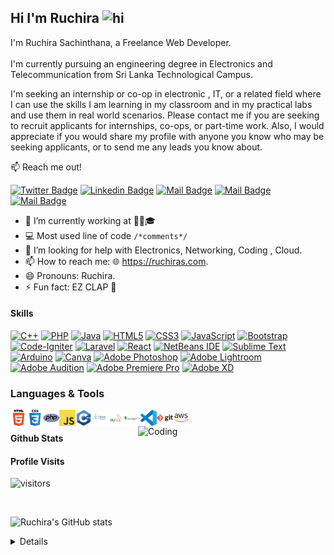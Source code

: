  ## Hi I'm Ruchira <img src="https://user-images.githubusercontent.com/1303154/88677602-1635ba80-d120-11ea-84d8-d263ba5fc3c0.gif" width="28px" alt="hi">

I'm Ruchira Sachinthana, a Freelance Web Developer. <br><br>
I'm currently pursuing an engineering degree in Electronics and Telecommunication from Sri Lanka Technological Campus.


I'm seeking an internship or co-op in electronic , IT, or a related field where I can use the skills I am learning in my classroom and in my practical labs and use them in real world scenarios. Please contact me if you are seeking to recruit applicants for internships, co-ops, or part-time work. Also, I would appreciate if you would share my profile with anyone you know who may be seeking applicants, or to send me any leads you know about.

:mailbox: Reach me out!

[![Twitter Badge](https://img.shields.io/badge/-@Ruchira_S_H-1ca0f1?style=flat&labelColor=1ca0f1&logo=twitter&logoColor=white&link=https://twitter.com/Ruchira_S_H)](https://twitter.com/Ruchira_S_H)  [![Linkedin Badge](https://img.shields.io/badge/-Ruchira_Sachinthana-0e76a8?style=flat&labelColor=0e76a8&logo=linkedin&logoColor=white)](https://www.linkedin.com/in/ruchira-sachinthana/)  [![Mail Badge](https://img.shields.io/badge/-Ruchira_Sachinthana-e74c3c?style=flat&labelColor=e74c3c&logo=youtube&logoColor=white)](https://www.youtube.com/channel/UCx7-8LVCSHgjRTvFMfDlt-Q) [![Mail Badge](https://img.shields.io/badge/-@ruchira_sachinthana-e84393?style=flat&labelColor=e84393&logo=instagram&logoColor=white)](https://www.instagram.com/ruchira_sachinthana/) [![Mail Badge](https://img.shields.io/badge/-Ruchira_Sachinthana-c0392b?style=flat&labelColor=c0392b&logo=gmail&logoColor=white)](mailto:hello@ruchiras.com)



- 🔭 I’m currently working at 👨‍🎓🎓
- :computer: Most used line of code `/*comments*/`
- 🤔 I’m looking for help with Electronics, Networking, Coding , Cloud.
- 📫 How to reach me: 🌐 https://ruchiras.com.
- 😄 Pronouns: Ruchira.
- ⚡ Fun fact: EZ CLAP 👏

#### Skills

<!-- TODO: Make technologies links takes you to repositories -->
[![C++](https://img.shields.io/badge/c++-%2300599C.svg?style=for-the-badge&logo=c%2B%2B&logoColor=white)](#) 
[![PHP](https://img.shields.io/badge/php-%23777BB4.svg?style=for-the-badge&logo=php&logoColor=white)](#)
[![Java](https://img.shields.io/badge/java-%23ED8B00.svg?style=for-the-badge&logo=java&logoColor=white)](#) 
[![HTML5](https://img.shields.io/badge/html5-%23E34F26.svg?style=for-the-badge&logo=html5&logoColor=white)](#)
[![CSS3](https://img.shields.io/badge/css3-%231572B6.svg?style=for-the-badge&logo=css3&logoColor=white)](#)
[![JavaScript](https://img.shields.io/badge/javascript-%23323330.svg?style=for-the-badge&logo=javascript&logoColor=%23F7DF1E)](#)
[![Bootstrap](https://img.shields.io/badge/bootstrap-%23563D7C.svg?style=for-the-badge&logo=bootstrap&logoColor=white)](#)
[![Code-Igniter](https://img.shields.io/badge/CodeIgniter-%23EF4223.svg?style=for-the-badge&logo=codeIgniter&logoColor=white)](#)
[![Laravel](https://img.shields.io/badge/laravel-%23FF2D20.svg?style=for-the-badge&logo=laravel&logoColor=white)](#) 
[![React](https://img.shields.io/badge/react-%2320232a.svg?style=for-the-badge&logo=react&logoColor=%2361DAFB)](#)
[![NetBeans IDE](https://img.shields.io/badge/NetBeansIDE-1B6AC6.svg?style=for-the-badge&logo=apache-netbeans-ide&logoColor=white)](#)
[![Sublime Text](https://img.shields.io/badge/sublime_text-%23575757.svg?style=for-the-badge&logo=sublime-text&logoColor=important)](#)
[![Arduino](https://img.shields.io/badge/-Arduino-00979D?style=for-the-badge&logo=Arduino&logoColor=white)](#)
[![Canva](https://img.shields.io/badge/Canva-%2300C4CC.svg?style=for-the-badge&logo=Canva&logoColor=white)](#)
[![Adobe Photoshop](https://img.shields.io/badge/adobephotoshop-%2331A8FF.svg?style=for-the-badge&logo=adobephotoshop&logoColor=white)](#)
[![Adobe Lightroom](https://img.shields.io/badge/Adobe%20Lightroom-31A8FF.svg?style=for-the-badge&logo=Adobe%20Lightroom&logoColor=white)](#)
[![Adobe Audition](https://img.shields.io/badge/Adobe%20Audition-9999FF.svg?style=for-the-badge&logo=Adobe%20Audition&logoColor=white)](#)
[![Adobe Premiere Pro](https://img.shields.io/badge/Adobe%20Premiere%20Pro-9999FF.svg?style=for-the-badge&logo=Adobe%20Premiere%20Pro&logoColor=white)](#)
[![Adobe XD](https://img.shields.io/badge/Adobe%20XD-470137?style=for-the-badge&logo=Adobe%20XD&logoColor=#FF61F6)](#)



[](#)



### Languages & Tools
<img align="left" alt="HTML5" width="26px" src="https://raw.githubusercontent.com/github/explore/80688e429a7d4ef2fca1e82350fe8e3517d3494d/topics/html/html.png" />

<img align="left" alt="CSS3" width="26px" src="https://raw.githubusercontent.com/github/explore/80688e429a7d4ef2fca1e82350fe8e3517d3494d/topics/css/css.png" />

<img align="left" alt="PHP" width="26px" src="https://raw.githubusercontent.com/github/explore/80688e429a7d4ef2fca1e82350fe8e3517d3494d/topics/php/php.png" />

<img align="left" alt="JavaScript" width="26px" src="https://raw.githubusercontent.com/github/explore/80688e429a7d4ef2fca1e82350fe8e3517d3494d/topics/javascript/javascript.png" />

<img align="left" alt="C++" width="26px" src="https://raw.githubusercontent.com/github/explore/361e2821e2dea67711cde99c9c40ed357061cf27/topics/cpp/cpp.png" />

<img align="left" alt="JAVA" width="26px" src="https://raw.githubusercontent.com/github/explore/80688e429a7d4ef2fca1e82350fe8e3517d3494d/topics/java/java.png" />

<img align="left" alt="MySQL" width="26px" src="https://raw.githubusercontent.com/github/explore/80688e429a7d4ef2fca1e82350fe8e3517d3494d/topics/mysql/mysql.png" />

<img align="left" alt="MongoDB" width="26px" src="https://raw.githubusercontent.com/github/explore/80688e429a7d4ef2fca1e82350fe8e3517d3494d/topics/mongodb/mongodb.png" />

<img align="left" alt="Visual Studio Code" width="26px" src="https://raw.githubusercontent.com/github/explore/80688e429a7d4ef2fca1e82350fe8e3517d3494d/topics/visual-studio-code/visual-studio-code.png" />

<img align="left" alt="Git" width="26px" src="https://raw.githubusercontent.com/github/explore/80688e429a7d4ef2fca1e82350fe8e3517d3494d/topics/git/git.png" />
<img align="left" alt="AWS" width="26px" src="https://raw.githubusercontent.com/github/explore/80688e429a7d4ef2fca1e82350fe8e3517d3494d/topics/aws/aws.png" />




<br />

<img align="right" alt="Coding" width="300" src="https://cdn.dribbble.com/users/2428268/screenshots/14157596/media/8915b8e967eb6c43b9695f3b03803430.gif"/>

#### Github Stats

#### Profile Visits 



![visitors](https://visitor-badge.glitch.me/badge?page_id=RuchiraSachinthana.RuchiraSachinthana)

<br />




![Ruchira's GitHub stats](https://github-readme-stats.vercel.app/api?username=RuchiraSachinthana&show_icons=true&theme=radical)

<details>


[![Top Langs](https://github-readme-stats.vercel.app/api/top-langs/?username=RuchiraSachinthana&layout=compact)](https://github.com/RuchiraSachinthana/github-readme-stats)

 



</details>

